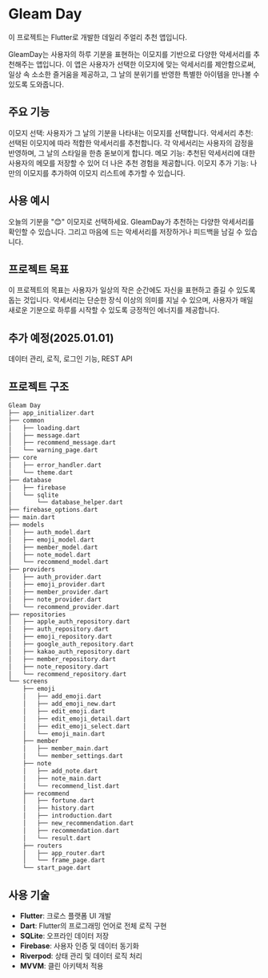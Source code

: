  # Gleam Day
이 프로젝트는 Flutter로 개발한 데일리 주얼리 추천 앱입니다.

GleamDay는 사용자의 하루 기분을 표현하는 이모지를 기반으로 다양한 악세서리를 추천해주는 앱입니다.
이 앱은 사용자가 선택한 이모지에 맞는 악세서리를 제안함으로써, 일상 속 소소한 즐거움을 제공하고, 그 날의 분위기를 반영한 특별한 아이템을 만나볼 수 있도록 도와줍니다.

## 주요 기능  
이모지 선택: 사용자가 그 날의 기분을 나타내는 이모지를 선택합니다. 
악세서리 추천: 선택된 이모지에 따라 적합한 악세서리를 추천합니다. 각 악세서리는 사용자의 감정을 반영하며, 그 날의 스타일을 한층 돋보이게 합니다. 
메모 기능: 추천된 악세서리에 대한 사용자의 메모를 저장할 수 있어 더 나은 추천 경험을 제공합니다. 
이모지 추가 기능: 나만의 이모지를 추가하여 이모지 리스트에 추가할 수 있습니다. 

## 사용 예시  
오늘의 기분을 "😊" 이모지로 선택하세요. 
GleamDay가 추천하는 다양한 악세서리를 확인할 수 있습니다. 
그리고 마음에 드는 악세서리를 저장하거나 피드백을 남길 수 있습니다. 

## 프로젝트 목표  
이 프로젝트의 목표는 사용자가 일상의 작은 순간에도 자신을 표현하고 즐길 수 있도록 돕는 것입니다. 
악세서리는 단순한 장식 이상의 의미를 지닐 수 있으며, 사용자가 매일 새로운 기분으로 하루를 시작할 수 있도록 긍정적인 에너지를 제공합니다. 

## 추가 예정(2025.01.01)
데이터 관리, 로직, 로그인 기능, REST API

## 프로젝트 구조
``` dart
Gleam Day
├── app_initializer.dart
├── common
│   ├── loading.dart
│   ├── message.dart
│   ├── recommend_message.dart
│   └── warning_page.dart
├── core
│   ├── error_handler.dart
│   └── theme.dart
├── database
│   ├── firebase
│   └── sqlite
│       └── database_helper.dart
├── firebase_options.dart
├── main.dart
├── models
│   ├── auth_model.dart
│   ├── emoji_model.dart
│   ├── member_model.dart
│   ├── note_model.dart
│   └── recommend_model.dart
├── providers
│   ├── auth_provider.dart
│   ├── emoji_provider.dart
│   ├── member_provider.dart
│   ├── note_provider.dart
│   └── recommend_provider.dart
├── repositories
│   ├── apple_auth_repository.dart
│   ├── auth_repository.dart
│   ├── emoji_repository.dart
│   ├── google_auth_repository.dart
│   ├── kakao_auth_repository.dart
│   ├── member_repository.dart
│   ├── note_repository.dart
│   └── recommend_repository.dart
└── screens
    ├── emoji
    │   ├── add_emoji.dart
    │   ├── add_emoji_new.dart
    │   ├── edit_emoji.dart
    │   ├── edit_emoji_detail.dart
    │   ├── edit_emoji_select.dart
    │   └── emoji_main.dart
    ├── member
    │   ├── member_main.dart
    │   └── member_settings.dart
    ├── note
    │   ├── add_note.dart
    │   ├── note_main.dart
    │   └── recommend_list.dart
    ├── recommend
    │   ├── fortune.dart
    │   ├── history.dart
    │   ├── introduction.dart
    │   ├── new_recommendation.dart
    │   ├── recommendation.dart
    │   └── result.dart
    ├── routers
    │   ├── app_router.dart
    │   └── frame_page.dart
    └── start_page.dart

```
## 사용 기술
- **Flutter**: 크로스 플랫폼 UI 개발
- **Dart**: Flutter의 프로그래밍 언어로 전체 로직 구현
- **SQLite**: 오프라인 데이터 저장
- **Firebase**: 사용자 인증 및 데이터 동기화
- **Riverpod**: 상태 관리 및 데이터 로직 처리
- **MVVM**: 클린 아키텍처 적용
